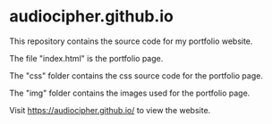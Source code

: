 # audiocipher.github.io

This repository contains the source code for my portfolio website.

The file "index.html" is the portfolio page.

The "css" folder contains the css source code for the portfolio page.

The "img" folder contains the images used for the portfolio page.

Visit https://audiocipher.github.io/ to view the website.
